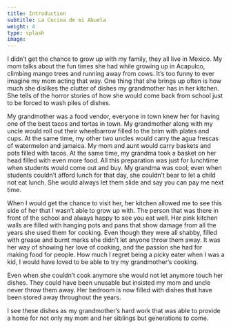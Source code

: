 ```yaml
---
title: Introduction
subtitle: La Cocina de mi Abuela
weight: 4
type: splash
image:
---
```

I didn’t get the chance to grow up with my family, they all live in Mexico. My mom talks about the fun times she had while growing up in Acapulco, climbing mango trees and running away from cows. It’s too funny to ever imagine my mom acting that way. One thing that she brings up often is how much she dislikes the clutter of dishes my grandmother has in her kitchen. She tells of the horror stories of how she would come back from school just to be forced to wash piles of dishes.

My grandmother was a food vendor, everyone in town knew her for having one of the best tacos and tortas in town. My grandmother along with my uncle would roll out their wheelbarrow filled to the brim with plates and cups. At the same time, my other two uncles would carry the agua frescas of watermelon and jamaica. My mom and aunt would carry baskets and pots filled with tacos. At the same time, my grandma took a basket on her head filled with even more food. All this preparation was just for lunchtime when students would come out and buy. My grandma was cool; even when students couldn’t afford lunch for that day, she couldn’t bear to let a child not eat lunch. She would always let them slide and say you can pay me next time.

When I would get the chance to visit her, her kitchen allowed me to see this side of her that I wasn’t able to grow up with. The person that was there in front of the school and always happy to see you eat well. Her pink kitchen walls are filled with hanging pots and pans that show damage from all the years she used them for cooking. Even though they were all shabby, filled with grease and burnt marks she didn’t let anyone throw them away. It was her way of showing her love of cooking, and the passion she had for making food for people. How much I regret being a picky eater when I was a kid, I would have loved to be able to try my grandmother’s cooking.

Even when she couldn’t cook anymore she would not let anymore touch her dishes. They could have been unusable but insisted my mom and uncle never throw them away. Her bedroom is now filled with dishes that have been stored away throughout the years.

I see these dishes as my grandmother’s hard work that was able to provide a home for not only my mom and her siblings but generations to come.
